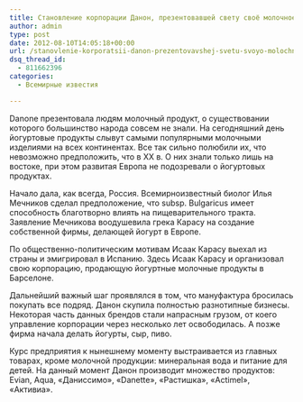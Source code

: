 ```yaml
---
title: Становление корпорации Данон, презентовавшей свету своё молочное детище
author: admin
type: post
date: 2012-08-10T14:05:18+00:00
url: /stanovlenie-korporatsii-danon-prezentovavshej-svetu-svoyo-molochnoe-detishhe/
dsq_thread_id:
  - 811662396
categories:
  - Всемирные известия

---
```

Danone презентовала людям молочный продукт, о существовании которого большинство народа совсем не знали. На сегодняшний день йогуртовые продукты слывут самыми популярными молочными изделиями на всех континентах. Все так сильно полюбили их, что невозможно предположить, что в ХХ в. О них знали только лишь на востоке, при этом развитая Европа не подозревали о йогуртовых продуктах. 

Начало дала, как всегда, Россия. Всемирноизвестный биолог Илья Мечников сделал предположение, что subsp. Bulgaricus имеет способность благотворно влиять на пищеварительного тракта. Заявление Мечникова воодушевила грека Карасу на создание собственной фирмы, делающей йогурт в Европе. 

По общественно-политическим мотивам Исаак Карасу выехал из страны и эмигрировал в Испанию. Здесь Исаак Карасу и организовал свою корпорацию, продающую йогуртные молочные продукты в Барселоне. 

Дальнейший важный шаг проявлялся в том, что мануфактура бросилась покупать все подряд. Данон скупила полностью разнотипные бизнесы. Некоторая часть данных брендов стали напрасным грузом, от коего управление корпорации через несколько лет освободилась. А позже фирма начала делать йогурты, сыр, пиво. 

Курс предприятия к нынешнему моменту выстраивается из главных товарах, кроме молочной продукции: минеральная вода и питание для детей. На данный момент Данон производит множество продуктов: Evian, Aqua, «Даниссимо», «Danette», «Растишка», «Actimel», «Активиа».
